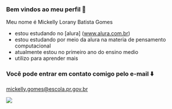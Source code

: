 ### Bem vindos ao meu perfil 💙

Meu nome é Mickelly Lorany Batista Gomes
 - estou estudando no [alura] (www.alura.com.br)
 - estou estudando por meio da alura na materia de pensamento computacional
 - atualmente estou no primeiro ano do ensino medio
 - utilizo para aprender mais

 ### Você pode entrar em contato comigo pelo e-mail ⬇️

 mickelly.gomes@escola.pr.gov.br

![](https://media.tenor.com/FMaN1r57kukAAAAM/love.gif)
